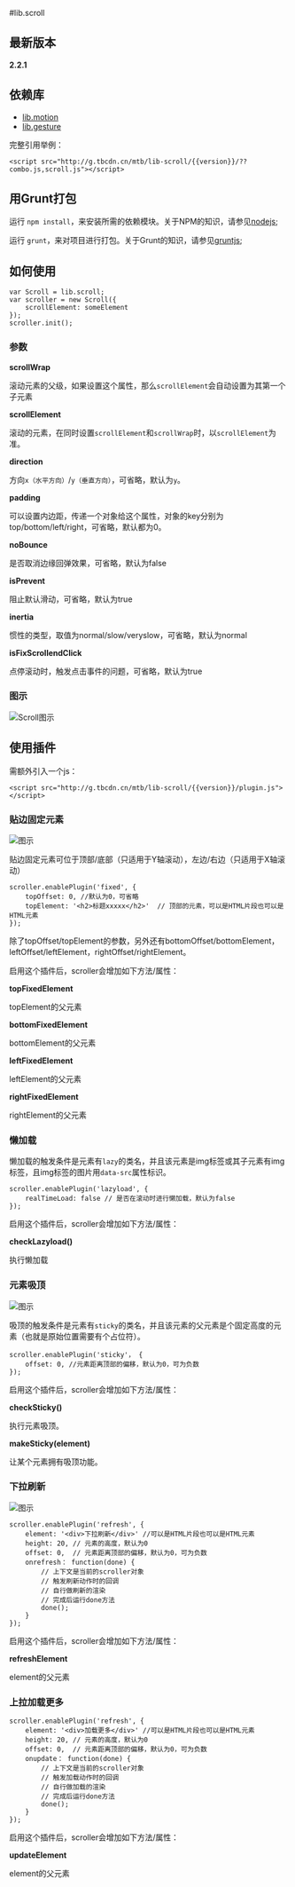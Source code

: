 #lib.scroll

## 最新版本

**2.2.1**

## 依赖库

- [lib.motion](http://gitlab.alibaba-inc.com/mtb/lib-motion/tree/master)
- [lib.gesture](http://gitlab.alibaba-inc.com/mtb/lib-gesture/tree/master)

完整引用举例：

    <script src="http://g.tbcdn.cn/mtb/lib-scroll/{{version}}/??combo.js,scroll.js"></script>

## 用Grunt打包

运行 `npm install`，来安装所需的依赖模块。关于NPM的知识，请参见[nodejs](http://nodejs.org/);

运行 `grunt`，来对项目进行打包。关于Grunt的知识，请参见[gruntjs](http://gruntjs.com/);

## 如何使用

	var Scroll = lib.scroll;
    var scroller = new Scroll({
        scrollElement: someElement
    });
    scroller.init();

### 参数

**scrollWrap**

滚动元素的父级，如果设置这个属性，那么`scrollElement`会自动设置为其第一个子元素

**scrollElement**

滚动的元素，在同时设置`scrollElement`和`scrollWrap`时，以`scrollElement`为准。

**direction**

方向`x（水平方向）`/`y（垂直方向）`，可省略，默认为`y`。

**padding**

可以设置内边距，传递一个对象给这个属性，对象的key分别为top/bottom/left/right，可省略，默认都为0。

**noBounce**

是否取消边缘回弹效果，可省略，默认为false

**isPrevent**

阻止默认滑动，可省略，默认为true

**inertia**

惯性的类型，取值为normal/slow/veryslow，可省略，默认为normal

**isFixScrollendClick**

点停滚动时，触发点击事件的问题，可省略，默认为true

### 图示

![Scroll图示](http://gtms04.alicdn.com/tps/i4/TB1rRumFVXXXXX_XVXXzVfsGpXX-700-654.jpg)

## 使用插件

需额外引入一个js：

    <script src="http://g.tbcdn.cn/mtb/lib-scroll/{{version}}/plugin.js"></script>

### 贴边固定元素

![图示](http://gtms01.alicdn.com/tps/i1/TB17UCqFVXXXXcbXFXXRNQOKpXX-1036-254.png)

贴边固定元素可位于顶部/底部（只适用于Y轴滚动），左边/右边（只适用于X轴滚动）

	scroller.enablePlugin('fixed', {
		topOffset: 0, //默认为0，可省略
		topElement: '<h2>标题xxxxx</h2>'  // 顶部的元素，可以是HTML片段也可以是HTML元素
	});

除了topOffset/topElement的参数，另外还有bottomOffset/bottomElement，leftOffset/leftElement，rightOffset/rightElement。

启用这个插件后，scroller会增加如下方法/属性：

**topFixedElement** 

topElement的父元素

**bottomFixedElement** 

bottomElement的父元素

**leftFixedElement** 

leftElement的父元素

**rightFixedElement** 

rightElement的父元素

### 懒加载

懒加载的触发条件是元素有`lazy`的类名，并且该元素是img标签或其子元素有img标签，且img标签的图片用`data-src`属性标识。

	scroller.enablePlugin('lazyload', {
	    realTimeLoad: false // 是否在滚动时进行懒加载，默认为false
	});

启用这个插件后，scroller会增加如下方法/属性：

**checkLazyload()**

执行懒加载

### 元素吸顶

![图示](http://gtms02.alicdn.com/tps/i2/TB1MHSqFVXXXXXXXVXX0vNdTFXX-1057-289.png)

吸顶的触发条件是元素有`sticky`的类名，并且该元素的父元素是个固定高度的元素（也就是原始位置需要有个占位符）。
	
	scroller.enablePlugin('sticky'， {
		offset: 0, //元素距离顶部的偏移，默认为0，可为负数
	});

启用这个插件后，scroller会增加如下方法/属性：

**checkSticky()**

执行元素吸顶。

**makeSticky(element)**

让某个元素拥有吸顶功能。

### 下拉刷新

![图示](http://gtms03.alicdn.com/tps/i3/TB1wQ9rFVXXXXbAXFXX25K14XXX-1079-229.png)

	scroller.enablePlugin('refresh', {
		element: '<div>下拉刷新</div>' //可以是HTML片段也可以是HTML元素
		height: 20, // 元素的高度，默认为0
		offset: 0,  // 元素距离顶部的偏移，默认为0，可为负数
		onrefresh： function(done) {
			// 上下文是当前的scroller对象
			// 触发刷新动作时的回调
			// 自行做刷新的渲染
			// 完成后运行done方法
			done();
        }
	});

启用这个插件后，scroller会增加如下方法/属性：

**refreshElement**

element的父元素

### 上拉加载更多

	scroller.enablePlugin('refresh', {
		element: '<div>加载更多</div>' //可以是HTML片段也可以是HTML元素
		height: 20, // 元素的高度，默认为0
		offset: 0,  // 元素距离顶部的偏移，默认为0，可为负数
		onupdate： function(done) {
			// 上下文是当前的scroller对象
			// 触发加载动作时的回调
			// 自行做加载的渲染
			// 完成后运行done方法
			done();
        }
	});

启用这个插件后，scroller会增加如下方法/属性：

**updateElement**

element的父元素

